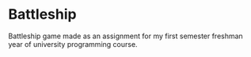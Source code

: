 # Battleship
Battleship game made as an assignment for my first semester freshman year of university programming course.
